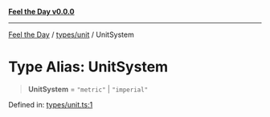 [**Feel the Day v0.0.0**](../../../README.md)

***

[Feel the Day](../../../README.md) / [types/unit](../README.md) / UnitSystem

# Type Alias: UnitSystem

> **UnitSystem** = `"metric"` \| `"imperial"`

Defined in: [types/unit.ts:1](https://github.com/HyeinKang/feel-the-day/blob/8289c79f2741a9407fd7ce6a81056ae02e4eeed7/src/types/unit.ts#L1)
